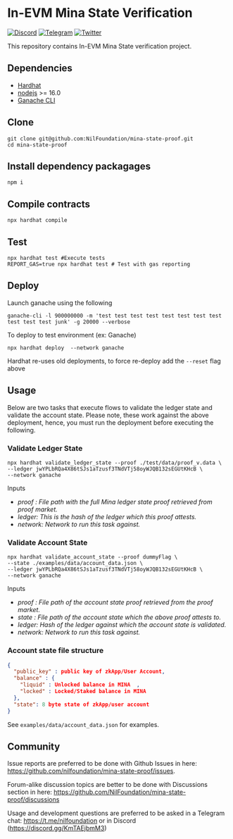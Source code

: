 # In-EVM Mina State Verification

[![Discord](https://img.shields.io/discord/969303013749579846.svg?logo=discord&style=flat-square)](https://discord.gg/KmTAEjbmM3)
[![Telegram](https://img.shields.io/badge/Telegram-2CA5E0?style=flat-square&logo=telegram&logoColor=dark)](https://t.me/nilfoundation)
[![Twitter](https://img.shields.io/twitter/follow/nil_foundation)](https://twitter.com/nil_foundation)

This repository contains In-EVM Mina State verification project. 

## Dependencies

- [Hardhat](https://hardhat.org/)
- [nodejs](https://nodejs.org/en/) >= 16.0
- [Ganache CLI](https://github.com/trufflesuite/ganache)


## Clone
```
git clone git@github.com:NilFoundation/mina-state-proof.git
cd mina-state-proof
```

## Install dependency packagages
```
npm i
```

## Compile contracts 
```
npx hardhat compile
```

## Test
```
npx hardhat test #Execute tests
REPORT_GAS=true npx hardhat test # Test with gas reporting
```

## Deploy

Launch ganache using the following
```
ganache-cli -l 900000000 -m 'test test test test test test test test test test test junk' -g 20000 --verbose
```
 
To deploy to test environment (ex: Ganache)
```
npx hardhat deploy  --network ganache 
```

Hardhat re-uses old deployments, to force re-deploy add the `--reset` flag above

## Usage

Below are two tasks that execute flows to validate the ledger state and validate the account state. 
Please note, these work against the above deployment, hence, you must run the deployment before executing
the following.

### Validate Ledger State
```
npx hardhat validate_ledger_state --proof ./test/data/proof_v.data \ 
--ledger jwYPLbRQa4X86tSJs1aTzusf3TNdVTj58oyWJQB132sEGUtKHcB \  
--network ganache
```
Inputs
- _proof : File path with the full Mina ledger state proof retrieved from proof market._
- _ledger: This is the hash of the ledger which this proof attests._
- _network: Network to run this task against._


### Validate Account State
```
npx hardhat validate_account_state --proof dummyFlag \  
--state ./examples/data/account_data.json \
--ledger jwYPLbRQa4X86tSJs1aTzusf3TNdVTj58oyWJQB132sEGUtKHcB \ 
--network ganache
```
Inputs
- _proof : File path of the account state proof retrieved from the proof market._
- _state : File path of the account state which the above proof attests to._
- _ledger: Hash of the ledger against which the account state is validated._
- _network: Network to run this task against._

### Account state file structure

```JSON
{
  "public_key" : public key of zkApp/User Account,
  "balance" : {
    "liquid" : Unlocked balance in MINA  ,
    "locked" : Locked/Staked balance in MINA 
  },
  "state": 8 byte state of zkApp/user account
}

```
See `examples/data/account_data.json` for examples.

## Community

Issue reports are preferred to be done with Github Issues in here: https://github.com/nilfoundation/mina-state-proof/issues.

Forum-alike discussion topics are better to be done with Discussions section in here: https://github.com/NilFoundation/mina-state-proof/discussions

Usage and development questions are preferred to be asked in a Telegram chat: https://t.me/nilfoundation or in Discord (https://discord.gg/KmTAEjbmM3)
